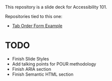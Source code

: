 This repository is a slide deck for Accessibility 101.

Repositories tied to this one:
- [Tab Order Form Example](https://github.com/AustinNChristensen/tab-order-example)

# TODO
- Finish Slide Styles
- Add talking points for POUR methodology
- Finish ARIA section
- Finish Semantic HTML section

